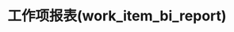 # 工作项报表(work_item_bi_report)  <!-- {docsify-ignore-all} -->


<script>
 const { createApp } = Vue
  createApp({
    data() {
      return {
      }
    },
    methods: {
    }
  }).use(ElementPlus).mount('#app')
</script>